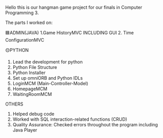 Hello this is our hangman game project for our finals in Computer Programming 3.

The parts I worked on:

🟦ADMIN(JAVA)
1.Game HistoryMVC INCLUDING GUI
2. Time ConfigurationMVC

🟡PYTHON
1. Lead the development for python
2. Python File Structure
3. Python Installer
4. Set up omniORB and Python IDLs
5. LoginMCM (Main-Controller-Model)
6. HomepageMCM
7. WaitingRoomMCM

OTHERS
1. Helped debug code
2. Worked with SQL interaction-related functions (CRUD)
3. Quality Assurance: Checked errors throughout the program including Java Player
